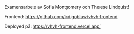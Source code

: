 Examensarbete av Sofia Montgomery och Therese Lindquist!

Frontend: https://github.com/indigobluw/vhvh-frontend

Deployed på: https://vhvh-frontend.vercel.app/